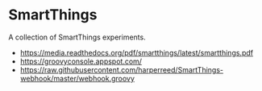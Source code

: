 # SmartThings

A collection of SmartThings experiments.

* https://media.readthedocs.org/pdf/smartthings/latest/smartthings.pdf
* https://groovyconsole.appspot.com/
* https://raw.githubusercontent.com/harperreed/SmartThings-webhook/master/webhook.groovy
